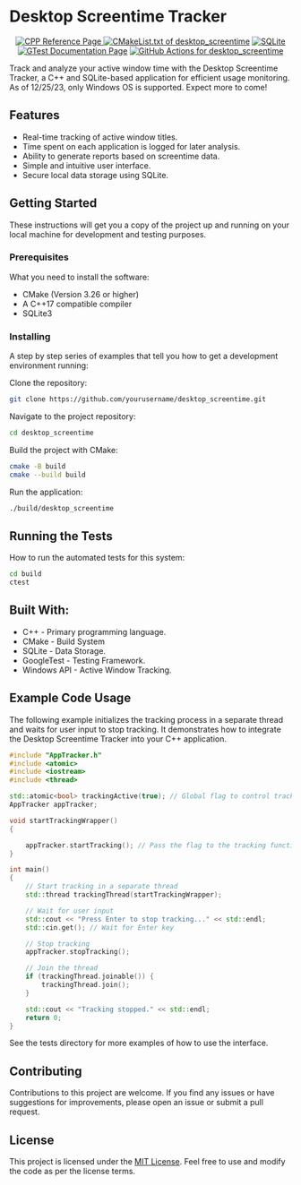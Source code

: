 # Desktop Screentime Tracker

<p align='center'>
  <a target="_blank" href='https://en.cppreference.com/w/'><img src='https://img.shields.io/badge/c++-%2300599C.svg?
style=for-the-badge&logo=c%2B%2B&logoColor=white' alt="CPP Reference Page"> </a>
  <a target="_blank" href='https://github.com/SySyAli/desktop_screentime/blob/main/CMakeLists.txt'><img src='https://img.shields.io/badge/CMake-%23008FBA.svg?
style=for-the-badge&logo=cmake&logoColor=white' alt="CMakeList.txt of desktop_screentime"></a>
  <a target="_blank" href='https://www.sqlite.org/index.html'><img src='https://img.shields.io/badge/SQLite-blue?style=for-the-badge&logo=sqlite&color=darkgreen
' alt="SQLite"></a>
 <a target="_blank" href='https://google.github.io/googletest/'><img src="https://img.shields.io/badge/GTest-blue?
style=for-the-badge&logo=google&labelColor=GTest&color=lightgray" alt="GTest Documentation 
Page"/></a>
  <a target="_blank" href='https://github.com/SySyAli/desktop_screentime/actions'><img src='https://img.shields.io/badge/githubactions-%232671E5.svg?
style=for-the-badge&logo=githubactions&logoColor=white' alt="GitHub Actions for desktop_screentime"></a>
</p>
Track and analyze your active window time with the Desktop Screentime Tracker, a C++ and 
SQLite-based application for efficient usage monitoring. As of 12/25/23, only Windows OS is 
supported. Expect more to come!

## Features

- Real-time tracking of active window titles.
- Time spent on each application is logged for later analysis.
- Ability to generate reports based on screentime data.
- Simple and intuitive user interface.
- Secure local data storage using SQLite.

## Getting Started

These instructions will get you a copy of the project up and running on your local machine for development and testing purposes.

### Prerequisites

What you need to install the software:

- CMake (Version 3.26 or higher)
- A C++17 compatible compiler
- SQLite3

### Installing

A step by step series of examples that tell you how to get a development environment running:

Clone the repository:

```bash
git clone https://github.com/yourusername/desktop_screentime.git
```
Navigate to the project repository:
```bash
cd desktop_screentime
```
Build the project with CMake:
```bash
cmake -B build
cmake --build build
```
Run the application:
```bash
./build/desktop_screentime
```
## Running the Tests
How to run the automated tests for this system:
```bash
cd build
ctest
```
## Built With:
- C++ - Primary programming language.
- CMake - Build System
- SQLite - Data Storage.
- GoogleTest - Testing Framework.
- Windows API - Active Window Tracking.

## Example Code Usage

The following example initializes the tracking process in a separate thread and waits for user input to stop tracking. It demonstrates how to integrate the Desktop Screentime Tracker into your C++ application.

```cpp
#include "AppTracker.h"
#include <atomic>
#include <iostream>
#include <thread>

std::atomic<bool> trackingActive(true); // Global flag to control tracking
AppTracker appTracker;

void startTrackingWrapper()
{

    appTracker.startTracking(); // Pass the flag to the tracking function
}

int main()
{
    // Start tracking in a separate thread
    std::thread trackingThread(startTrackingWrapper);

    // Wait for user input
    std::cout << "Press Enter to stop tracking..." << std::endl;
    std::cin.get(); // Wait for Enter key

    // Stop tracking
    appTracker.stopTracking();

    // Join the thread
    if (trackingThread.joinable()) {
        trackingThread.join();
    }

    std::cout << "Tracking stopped." << std::endl;
    return 0;
}
```
See the tests directory for more examples of how to use the interface.

## Contributing

Contributions to this project are welcome. If you find any issues or have suggestions for improvements, please open an issue or submit a pull request.

## License

This project is licensed under the [MIT License](https://opensource.org/license/mit/). Feel free to use and modify the code as per the license terms.